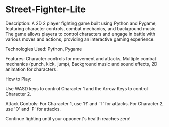 # Street-Fighter-Lite
Description: 
A 2D 2 player fighting game built using Python and Pygame, featuring character controls, combat mechanics, and background music. The game allows players to control characters and engage in battle with various moves and actions, providing an interactive gaming experience.

Technologies Used:
Python, 
Pygame

Features:
Character controls for movement and attacks, 
Multiple combat mechanics (punch, kick, jump), 
Background music and sound effects, 
2D animation for characters.

How to Play: 

Use WASD keys to control Character 1 and the Arrow Keys to control Character 2.

Attack Controls: 
For Character 1, use 'R' and 'T' for attacks. 
For Character 2, use 'O' and 'P' for attacks.

Continue fighting until your opponent's health reaches zero!
